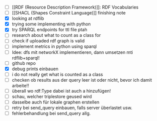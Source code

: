 - [ ] [[RDF (Resource Description Framework)]]: RDF Vocabularies
- [ ] [[SHACL (Shapes Constraint Language)]] finishing note
- [x] looking at rdflib
- [x] trying some implementing with python
- [x] try SPARQL endpoints for ttl file ptah
- [ ] research about what to count as a class for
- [ ] check if uploaded rdf graph is valid
- [ ] implement metrics in python using sparql
- [ ] Idee: dfs mit networkX implementieren, dann umsetzen mti rdflib+sparql!
- [ ] github repo
- [x] debug prints einbauen
- [ ] i do not really get what is counted as a class
- [ ] checken ob results aus der query leer ist oder nicht, bevor ich damit arbeite!!
- [ ] überall wo rdf:Type dabei ist auch a hinzufügen!
- [ ] schau, welcher triplestore geused wird
- [ ] dasselbe auch für lokale graphen erstellen
- [ ] retry bei send_query einbauen, falls server überlastet usw.
- [ ] fehlerbehandlung bei send_query allg.